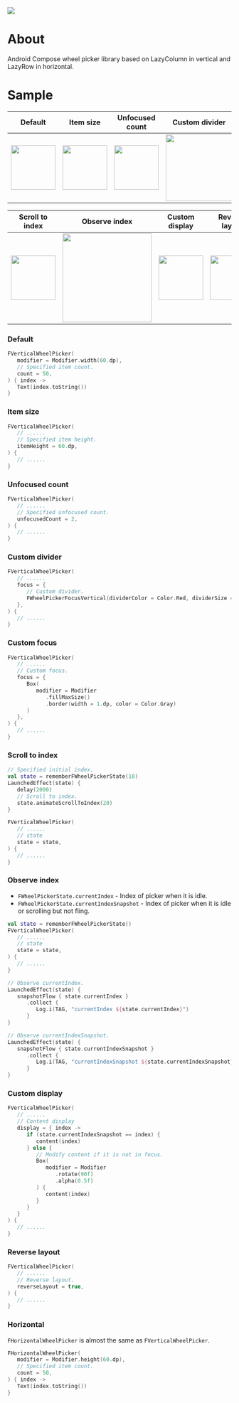 [![](https://jitpack.io/v/zj565061763/compose-wheel-picker.svg)](https://jitpack.io/#zj565061763/compose-wheel-picker)

# About

Android Compose wheel picker library based on LazyColumn in vertical and LazyRow in horizontal.

# Sample

|                               Default                                |                              Item size                               |                           Unfocused count                            |                            Custom divider                            |                             Custom focus                             |
|:--------------------------------------------------------------------:|:--------------------------------------------------------------------:|:--------------------------------------------------------------------:|:--------------------------------------------------------------------:|:--------------------------------------------------------------------:|
| <img src="https://thumbsnap.com/i/9MTLo4FX.gif?0714" width="100px"/> | <img src="https://thumbsnap.com/i/18SBUBHg.gif?0714" width="100px"/> | <img src="https://thumbsnap.com/i/qH5Z6wL8.gif?0714" width="100px"/> | <img src="https://thumbsnap.com/i/EyjJoDB9.gif?0714" width="150px"/> | <img src="https://thumbsnap.com/i/DhyaDVkH.gif?0714" width="150px"/> |

|                           Scroll to index                            |                            Observe index                             |                            Custom display                            |                            Reverse layout                            |                              Horizontal                              |
|:--------------------------------------------------------------------:|:--------------------------------------------------------------------:|:--------------------------------------------------------------------:|:--------------------------------------------------------------------:|:--------------------------------------------------------------------:|
| <img src="https://thumbsnap.com/i/5juVMWPU.gif?0714" width="100px"/> | <img src="https://thumbsnap.com/i/6rHShNK4.gif?0714" width="200px"/> | <img src="https://thumbsnap.com/i/cLwTSLZC.gif?0714" width="100px"/> | <img src="https://thumbsnap.com/i/TMtF439g.gif?0714" width="100px"/> | <img src="https://thumbsnap.com/i/enX2Prc8.gif?0714" width="100px"/> |

### Default

```kotlin
FVerticalWheelPicker(
   modifier = Modifier.width(60.dp),
   // Specified item count.
   count = 50,
) { index ->
   Text(index.toString())
}
```

### Item size

```kotlin
FVerticalWheelPicker(
   // ......
   // Specified item height.
   itemHeight = 60.dp,
) {
   // ......
}
```

### Unfocused count

```kotlin
FVerticalWheelPicker(
   // ......
   // Specified unfocused count.
   unfocusedCount = 2,
) {
   // ......
}
```

### Custom divider

```kotlin
FVerticalWheelPicker(
   // ......
   focus = {
      // Custom divider.
      FWheelPickerFocusVertical(dividerColor = Color.Red, dividerSize = 2.dp)
   },
) {
   // ......
}
```

### Custom focus

```kotlin
FVerticalWheelPicker(
   // ......
   // Custom focus.
   focus = {
      Box(
         modifier = Modifier
            .fillMaxSize()
            .border(width = 1.dp, color = Color.Gray)
      )
   },
) {
   // ......
}
```

### Scroll to index

```kotlin
// Specified initial index.
val state = rememberFWheelPickerState(10)
LaunchedEffect(state) {
   delay(2000)
   // Scroll to index.
   state.animateScrollToIndex(20)
}

FVerticalWheelPicker(
   // ......
   // state
   state = state,
) {
   // ......
}
```

### Observe index

* `FWheelPickerState.currentIndex` - Index of picker when it is idle.
* `FWheelPickerState.currentIndexSnapshot` - Index of picker when it is idle or scrolling but not fling.

```kotlin
val state = rememberFWheelPickerState()
FVerticalWheelPicker(
   // ......
   // state
   state = state,
) {
   // ......
}

// Observe currentIndex.
LaunchedEffect(state) {
   snapshotFlow { state.currentIndex }
      .collect {
         Log.i(TAG, "currentIndex ${state.currentIndex}")
      }
}

// Observe currentIndexSnapshot.
LaunchedEffect(state) {
   snapshotFlow { state.currentIndexSnapshot }
      .collect {
         Log.i(TAG, "currentIndexSnapshot ${state.currentIndexSnapshot}")
      }
}
```

### Custom display

```kotlin
FVerticalWheelPicker(
   // ......
   // Content display
   display = { index ->
      if (state.currentIndexSnapshot == index) {
         content(index)
      } else {
         // Modify content if it is not in focus.
         Box(
            modifier = Modifier
               .rotate(90f)
               .alpha(0.5f)
         ) {
            content(index)
         }
      }
   }
) {
   // ......
}
```

### Reverse layout

```kotlin
FVerticalWheelPicker(
   // ......
   // Reverse layout.
   reverseLayout = true,
) {
   // ......
}
```

### Horizontal

`FHorizontalWheelPicker` is almost the same as `FVerticalWheelPicker`.

```kotlin
FHorizontalWheelPicker(
   modifier = Modifier.height(60.dp),
   // Specified item count.
   count = 50,
) { index ->
   Text(index.toString())
}
```
